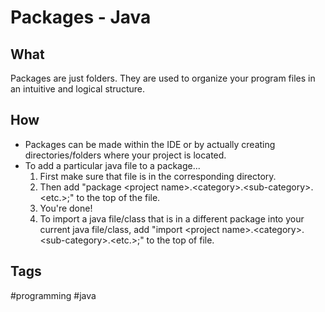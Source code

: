 # Packages - Java
## What
Packages are just folders. They are used to organize your program files in an intuitive and logical structure.  

## How
* Packages can be made within the IDE or by actually creating directories/folders where your project is located. 
* To add a particular java file to a package...
	1. First make sure that file is in the corresponding directory.  
	2. Then add "package \<project name\>.\<category\>.\<sub-category\>.\<etc.\>;" to the top of the file.
	3. You're done!
	4. To import a java file/class that is in a different package into your current java file/class, add "import \<project name\>.\<category\>.\<sub-category\>.\<etc.\>;" to the top of file.

## Tags
#programming #java
